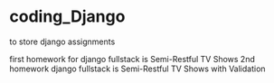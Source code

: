 # coding_Django
to store django assignments

first homework for django fullstack is  Semi-Restful TV Shows
2nd homework django fullstack is Semi-Restful TV Shows with Validation

